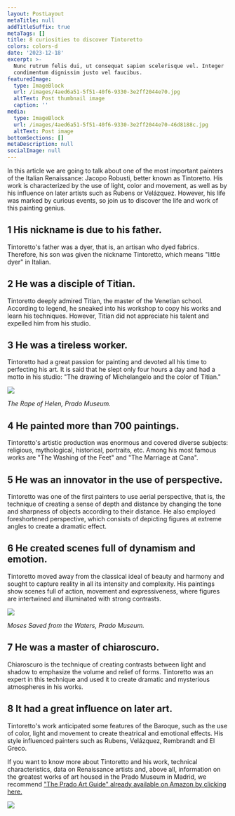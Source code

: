 ```yaml
---
layout: PostLayout
metaTitle: null
addTitleSuffix: true
metaTags: []
title: 8 curiosities to discover Tintoretto
colors: colors-d
date: '2023-12-18'
excerpt: >-
  Nunc rutrum felis dui, ut consequat sapien scelerisque vel. Integer
  condimentum dignissim justo vel faucibus.
featuredImage:
  type: ImageBlock
  url: /images/4aed6a51-5f51-40f6-9330-3e2ff2044e70.jpg
  altText: Post thumbnail image
  caption: ''
media:
  type: ImageBlock
  url: /images/4aed6a51-5f51-40f6-9330-3e2ff2044e70-46d8188c.jpg
  altText: Post image
bottomSections: []
metaDescription: null
socialImage: null
---
```

In this article we are going to talk about one of the most important painters of the Italian Renaissance: Jacopo Robusti, better known as Tintoretto. His work is characterized by the use of light, color and movement, as well as by his influence on later artists such as Rubens or Velázquez. However, his life was marked by curious events, so join us to discover the life and work of this painting genius.

## 1 His nickname is due to his father.

Tintoretto's father was a dyer, that is, an artisan who dyed fabrics. Therefore, his son was given the nickname Tintoretto, which means "little dyer" in Italian.

## 2 He was a disciple of Titian.

Tintoretto deeply admired Titian, the master of the Venetian school. According to legend, he sneaked into his workshop to copy his works and learn his techniques. However, Titian did not appreciate his talent and expelled him from his studio.

## 3 He was a tireless worker.

Tintoretto had a great passion for painting and devoted all his time to perfecting his art. It is said that he slept only four hours a day and had a motto in his studio: "The drawing of Michelangelo and the color of Titian."

![](https://www.grandesmuseos.news/images/El%20rapto%20de%20Helena.jpg)

*The Rape of Helen, Prado Museum.*

## 4 He painted more than 700 paintings.

Tintoretto's artistic production was enormous and covered diverse subjects: religious, mythological, historical, portraits, etc. Among his most famous works are "The Washing of the Feet" and "The Marriage at Cana".

## 5 He was an innovator in the use of perspective.

Tintoretto was one of the first painters to use aerial perspective, that is, the technique of creating a sense of depth and distance by changing the tone and sharpness of objects according to their distance. He also employed foreshortened perspective, which consists of depicting figures at extreme angles to create a dramatic effect.

## 6 He created scenes full of dynamism and emotion.

Tintoretto moved away from the classical ideal of beauty and harmony and sought to capture reality in all its intensity and complexity. His paintings show scenes full of action, movement and expressiveness, where figures are intertwined and illuminated with strong contrasts.

![](https://www.grandesmuseos.news/images/Mois%C3%A9s%20salvado%20de%20las%20aguas.jpg)

*Moses Saved from the Waters, Prado Museum.*

## 7 He was a master of chiaroscuro.

Chiaroscuro is the technique of creating contrasts between light and shadow to emphasize the volume and relief of forms. Tintoretto was an expert in this technique and used it to create dramatic and mysterious atmospheres in his works.

## 8 It had a great influence on later art.

Tintoretto's work anticipated some features of the Baroque, such as the use of color, light and movement to create theatrical and emotional effects. His style influenced painters such as Rubens, Velázquez, Rembrandt and El Greco.

If you want to know more about Tintoretto and his work, technical characteristics, data on Renaissance artists and, above all, information on the greatest works of art housed in the Prado Museum in Madrid, we recommend ["The Prado Art Guide" already available on Amazon by clicking here.](https://www.amazon.es/Prado-Art-Guide-essential-masterpieces/dp/8418943394)

![](/images/1659105482.png)

